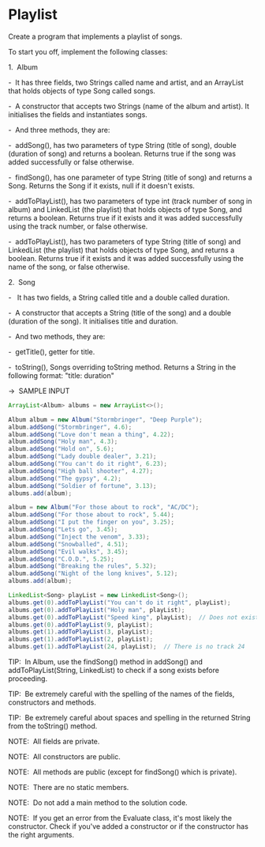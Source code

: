# Playlist

Create a program that implements a playlist of songs.

To start you off, implement the following classes:

1.  Album

-  It has three fields, two Strings called name and artist, and an ArrayList that holds objects of type Song called songs.

-  A constructor that accepts two Strings (name of the album and artist). It initialises the fields and instantiates songs.

-  And three methods, they are:

-  addSong(), has two parameters of type String (title of song), double (duration of song) and returns a boolean. Returns true if the song was added successfully or false otherwise.

-  findSong(), has one parameter of type String (title of song) and returns a Song. Returns the Song if it exists, null if it doesn't exists.

-  addToPlayList(), has two parameters of type int (track number of song in album) and LinkedList (the playlist) that holds objects of type Song, and returns a boolean. Returns true if it exists and it was added successfully using the track number, or false otherwise.

-  addToPlayList(), has two parameters of type String (title of song) and LinkedList (the playlist) that holds objects of type Song, and returns a boolean. Returns true if it exists and it was added successfully using the name of the song, or false otherwise.

2.  Song

-   It has two fields, a String called title and a double called duration.

-  A constructor that accepts a String (title of the song) and a double (duration of the song). It initialises title and duration.

-  And two methods, they are:

-  getTitle(), getter for title.

-  toString(), Songs overriding toString method. Returns a String in the following format: "title: duration"

->  SAMPLE INPUT

```java
ArrayList<Album> albums = new ArrayList<>();

Album album = new Album("Stormbringer", "Deep Purple");
album.addSong("Stormbringer", 4.6);
album.addSong("Love don't mean a thing", 4.22);
album.addSong("Holy man", 4.3);
album.addSong("Hold on", 5.6);
album.addSong("Lady double dealer", 3.21);
album.addSong("You can't do it right", 6.23);
album.addSong("High ball shooter", 4.27);
album.addSong("The gypsy", 4.2);
album.addSong("Soldier of fortune", 3.13);
albums.add(album);

album = new Album("For those about to rock", "AC/DC");
album.addSong("For those about to rock", 5.44);
album.addSong("I put the finger on you", 3.25);
album.addSong("Lets go", 3.45);
album.addSong("Inject the venom", 3.33);
album.addSong("Snowballed", 4.51);
album.addSong("Evil walks", 3.45);
album.addSong("C.O.D.", 5.25);
album.addSong("Breaking the rules", 5.32);
album.addSong("Night of the long knives", 5.12);
albums.add(album);

LinkedList<Song> playList = new LinkedList<Song>();
albums.get(0).addToPlayList("You can't do it right", playList);
albums.get(0).addToPlayList("Holy man", playList);
albums.get(0).addToPlayList("Speed king", playList);  // Does not exist
albums.get(0).addToPlayList(9, playList);
albums.get(1).addToPlayList(3, playList);
albums.get(1).addToPlayList(2, playList);
albums.get(1).addToPlayList(24, playList);  // There is no track 24
```

TIP:  In Album, use the findSong() method in addSong() and addToPlayList(String, LinkedList) to check if a song exists before proceeding.

TIP:  Be extremely careful with the spelling of the names of the fields, constructors and methods.

TIP:  Be extremely careful about spaces and spelling in the returned String from the toString() method.

NOTE:  All fields are private.

NOTE:  All constructors are public.

NOTE:  All methods are public (except for findSong() which is private).

NOTE:  There are no static members.

NOTE:  Do not add a main method to the solution code.

NOTE:  If you get an error from the Evaluate class, it's most likely the constructor. Check if you've added a constructor or if the constructor has the right arguments.
